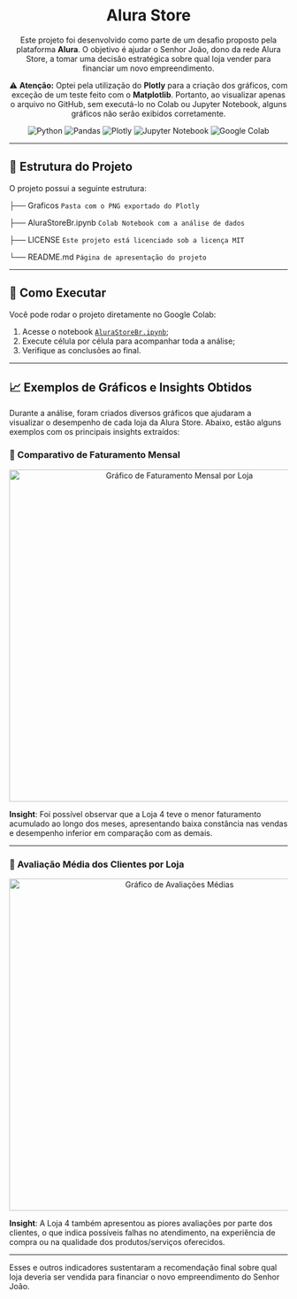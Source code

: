 <h1 align="center">Alura Store</h1>

<p align="center">
  Este projeto foi desenvolvido como parte de um desafio proposto pela plataforma <strong>Alura</strong>. O objetivo é ajudar o Senhor João, dono da rede Alura Store, a tomar uma decisão estratégica sobre qual loja vender para financiar um novo empreendimento.
</p>
<p align="center">
  ⚠️ <strong>Atenção:</strong> Optei pela utilização do <strong>Plotly</strong> para a criação dos gráficos, com exceção de um teste feito com o <strong>Matplotlib</strong>. Portanto, ao visualizar apenas o arquivo no GitHub, sem executá-lo no Colab ou Jupyter Notebook, alguns gráficos não serão exibidos corretamente.
</p>



<div align="center">

  ![Python](https://img.shields.io/badge/python-3670A0?style=for-the-badge&logo=python&logoColor=ffdd54)
  ![Pandas](https://img.shields.io/badge/pandas-%23150458.svg?style=for-the-badge&logo=pandas&logoColor=white)
  ![Plotly](https://img.shields.io/badge/Plotly-%233F4F75.svg?style=for-the-badge&logo=plotly&logoColor=white)
  ![Jupyter Notebook](https://img.shields.io/badge/jupyter-%23FA0F00.svg?style=for-the-badge&logo=jupyter&logoColor=white)
  ![Google Colab](https://img.shields.io/badge/Google%20Colab-%23F9A825.svg?style=for-the-badge&logo=googlecolab&logoColor=white)

</div>

---

## 📁 Estrutura do Projeto

O projeto possui a seguinte estrutura:

├── Graficos `Pasta com o PNG exportado do Plotly`

├── AluraStoreBr.ipynb `Colab Notebook com a análise de dados`

├── LICENSE `Este projeto está licenciado sob a licença MIT`

└── README.md `Página de apresentação do projeto`

---

## 🚀 Como Executar

Você pode rodar o projeto diretamente no Google Colab:

1. Acesse o notebook [`AluraStoreBr.ipynb`](./AluraStoreBr.ipynb);
2. Execute célula por célula para acompanhar toda a análise;
3. Verifique as conclusões ao final.

---

## 📈 Exemplos de Gráficos e Insights Obtidos

Durante a análise, foram criados diversos gráficos que ajudaram a visualizar o desempenho de cada loja da Alura Store. Abaixo, estão alguns exemplos com os principais insights extraídos:

### 🔹 Comparativo de Faturamento Mensal

<p align="center">
  <img src="https://github.com/user-attachments/assets/9e51d3ab-ea28-45df-9a76-6ee8f6ea5348" alt="Gráfico de Faturamento Mensal por Loja" width="600">
</p>

**Insight**: Foi possível observar que a Loja 4 teve o menor faturamento acumulado ao longo dos meses, apresentando baixa constância nas vendas e desempenho inferior em comparação com as demais.

---

### 🔹 Avaliação Média dos Clientes por Loja

<p align="center">
  <img src="https://github.com/user-attachments/assets/71a67324-5799-46ed-aa6b-857f3dcc2fd1" alt="Gráfico de Avaliações Médias" width="600">
</p>

**Insight**: A Loja 4 também apresentou as piores avaliações por parte dos clientes, o que indica possíveis falhas no atendimento, na experiência de compra ou na qualidade dos produtos/serviços oferecidos.

---

Esses e outros indicadores sustentaram a recomendação final sobre qual loja deveria ser vendida para financiar o novo empreendimento do Senhor João.
